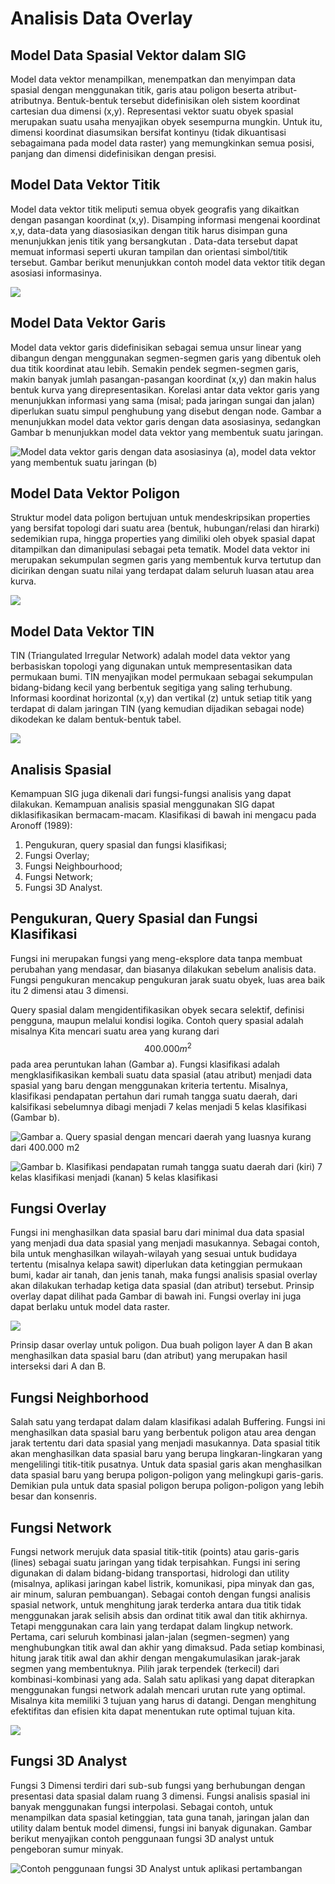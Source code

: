 # Analisis Data Overlay

## Model Data Spasial Vektor dalam SIG

Model data vektor menampilkan, menempatkan dan menyimpan data spasial dengan menggunakan titik, garis atau poligon beserta atribut-atributnya. Bentuk-bentuk tersebut didefinisikan oleh sistem koordinat cartesian dua dimensi \(x,y\). Representasi vektor suatu obyek spasial merupakan suatu usaha menyajikan obyek sesempurna mungkin. Untuk itu, dimensi koordinat diasumsikan bersifat kontinyu \(tidak dikuantisasi sebagaimana pada model data raster\) yang memungkinkan semua posisi, panjang dan dimensi didefinisikan dengan presisi.

## Model Data Vektor Titik

Model data vektor titik meliputi semua obyek geografis yang dikaitkan dengan pasangan koordinat \(x,y\). Disamping informasi mengenai koordinat x,y, data-data yang diasosiasikan dengan titik harus disimpan guna menunjukkan jenis titik yang bersangkutan . Data-data tersebut dapat memuat informasi seperti ukuran tampilan dan orientasi simbol/titik tersebut. Gambar berikut menunjukkan contoh model data vektor titik degan asosiasi informasinya.

![](../.gitbook/assets/data-vektor.jpg)

## Model Data Vektor Garis

Model data vektor garis didefinisikan sebagai semua unsur linear yang dibangun dengan menggunakan segmen-segmen garis yang dibentuk oleh dua titik koordinat atau lebih. Semakin pendek segmen-segmen garis, makin banyak jumlah pasangan-pasangan koordinat \(x,y\) dan makin halus bentuk kurva yang direpresentasikan. Korelasi antar data vektor garis yang menunjukkan informasi yang sama \(misal; pada jaringan sungai dan jalan\) diperlukan suatu simpul penghubung yang disebut dengan node. Gambar a menunjukkan model data vektor garis dengan data asosiasinya, sedangkan Gambar b menunjukkan model data vektor yang membentuk suatu jaringan.

![Model data vektor garis dengan data asosiasinya \(a\), model data vektor yang membentuk suatu jaringan \(b\)](../.gitbook/assets/model-data-vektor-garis.jpg)

## Model Data Vektor Poligon

Struktur model data poligon bertujuan untuk mendeskripsikan properties yang bersifat topologi dari suatu area \(bentuk, hubungan/relasi dan hirarki\) sedemikian rupa, hingga properties yang dimiliki oleh obyek spasial dapat ditampilkan dan dimanipulasi sebagai peta tematik. Model data vektor ini merupakan sekumpulan segmen garis yang membentuk kurva tertutup dan dicirikan dengan suatu nilai yang terdapat dalam seluruh luasan atau area kurva.

![](../.gitbook/assets/model-data-vektor-poligon.jpg)

## Model Data Vektor TIN

TIN \(Triangulated Irregular Network\) adalah model data vektor yang berbasiskan topologi yang digunakan untuk mempresentasikan data permukaan bumi. TIN menyajikan model permukaan sebagai sekumpulan bidang-bidang kecil yang berbentuk segitiga yang saling terhubung. Informasi koordinat horizontal \(x,y\) dan vertikal \(z\) untuk setiap titik yang terdapat di dalam jaringan TIN \(yang kemudian dijadikan sebagai node\) dikodekan ke dalam bentuk-bentuk tabel.

![](../.gitbook/assets/data-tin.jpg)

## Analisis Spasial

Kemampuan SIG juga dikenali dari fungsi-fungsi analisis yang dapat dilakukan. Kemampuan analisis spasial menggunakan SIG dapat diklasifikasikan bermacam-macam. Klasifikasi di bawah ini mengacu pada Aronoff \(1989\):

1. Pengukuran, query spasial dan fungsi klasifikasi; 
2. Fungsi Overlay; 
3. Fungsi Neighbourhood; 
4. Fungsi Network;
5. Fungsi 3D Analyst.

## Pengukuran, Query Spasial dan Fungsi Klasifikasi

Fungsi ini merupakan fungsi yang meng-eksplore data tanpa membuat perubahan yang mendasar, dan biasanya dilakukan sebelum analisis data. Fungsi pengukuran mencakup pengukuran jarak suatu obyek, luas area baik itu 2 dimensi atau 3 dimensi.

Query spasial dalam mengidentifikasikan obyek secara selektif, definisi pengguna, maupun melalui kondisi logika. Contoh query spasial adalah misalnya Kita mencari suatu area yang kurang dari $$400.000 m^2$$ pada area peruntukan lahan \(Gambar a\). Fungsi klasifikasi adalah mengklasifikasikan kembali suatu data spasial \(atau atribut\) menjadi data spasial yang baru dengan menggunakan kriteria tertentu. Misalnya, klasifikasi pendapatan pertahun dari rumah tangga suatu daerah, dari kalsifikasi sebelumnya dibagi menjadi 7 kelas menjadi 5 kelas klasifikasi \(Gambar b\).

![Gambar a. Query spasial dengan mencari daerah yang luasnya kurang dari 400.000 m2](../.gitbook/assets/query-spasial-a.jpg)

![Gambar b. Klasifikasi pendapatan rumah tangga suatu daerah dari \(kiri\) 7 kelas klasifikasi menjadi \(kanan\) 5 kelas klasifikasi](../.gitbook/assets/klasifikasi-pendapatan.jpg)

## Fungsi Overlay

Fungsi ini menghasilkan data spasial baru dari minimal dua data spasial yang menjadi dua data spasial yang menjadi masukannya. Sebagai contoh, bila untuk menghasilkan wilayah-wilayah yang sesuai untuk budidaya tertentu \(misalnya kelapa sawit\) diperlukan data ketinggian permukaan bumi, kadar air tanah, dan jenis tanah, maka fungsi analisis spasial overlay akan dilakukan terhadap ketiga data spasial \(dan atribut\) tersebut. Prinsip overlay dapat dilihat pada Gambar di bawah ini. Fungsi overlay ini juga dapat berlaku untuk model data raster.

![](../.gitbook/assets/vector.jpg)

Prinsip dasar overlay untuk poligon. Dua buah poligon layer A dan B akan menghasilkan data spasial baru \(dan atribut\) yang merupakan hasil interseksi dari A dan B.

## Fungsi Neighborhood

Salah satu yang terdapat dalam dalam klasifikasi adalah Buffering. Fungsi ini menghasilkan data spasial baru yang berbentuk poligon atau area dengan jarak tertentu dari data spasial yang menjadi masukannya. Data spasial titik akan menghasilkan data spasial baru yang berupa lingkaran-lingkaran yang mengelilingi titik-titik pusatnya. Untuk data spasial garis akan menghasilkan data spasial baru yang berupa poligon-poligon yang melingkupi garis-garis. Demikian pula untuk data spasial poligon berupa poligon-poligon yang lebih besar dan konsenris.

## Fungsi Network

Fungsi network merujuk data spasial titik-titik \(points\) atau garis-garis \(lines\) sebagai suatu jaringan yang tidak terpisahkan. Fungsi ini sering digunakan di dalam bidang-bidang transportasi, hidrologi dan utility \(misalnya, aplikasi jaringan kabel listrik, komunikasi, pipa minyak dan gas, air minum, saluran pembuangan\). Sebagai contoh dengan fungsi analisis spasial network, untuk menghitung jarak terderka antara dua titik tidak menggunakan jarak selisih absis dan ordinat titik awal dan titik akhirnya. Tetapi menggunakan cara lain yang terdapat dalam lingkup network. Pertama, cari seluruh kombinasi jalan-jalan \(segmen-segmen\) yang menghubungkan titik awal dan akhir yang dimaksud. Pada setiap kombinasi, hitung jarak titik awal dan akhir dengan mengakumulasikan jarak-jarak segmen yang membentuknya. Pilih jarak terpendek \(terkecil\) dari kombinasi-kombinasi yang ada. Salah satu aplikasi yang dapat diterapkan menggunakan fungsi network adalah mencari urutan rute yang optimal. Misalnya kita memiliki 3 tujuan yang harus di datangi. Dengan menghitung efektifitas dan efisien kita dapat menentukan rute optimal tujuan kita.

![](../.gitbook/assets/rute-optimal.jpg)

## Fungsi 3D Analyst

Fungsi 3 Dimensi terdiri dari sub-sub fungsi yang berhubungan dengan presentasi data spasial dalam ruang 3 dimensi. Fungsi analisis spasial ini banyak menggunakan fungsi interpolasi. Sebagai contoh, untuk menampilkan data spasial ketinggian, tata guna tanah, jaringan jalan dan utility dalam bentuk model  dimensi, fungsi ini banyak digunakan. Gambar berikut menyajikan contoh penggunaan fungsi 3D analyst untuk pengeboran sumur minyak.

![Contoh penggunaan fungsi 3D Analyst untuk aplikasi pertambangan](../.gitbook/assets/3danalyst.jpg)

